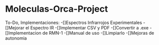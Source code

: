 # Moleculas-Orca-Project
To-Do, Implementaciones:
  -[]Espectros Infrarrojos Experimentales
  -[]Mejorar el Espectro IR
  -[]Implementar CSV y PDF
  -[]Convertir a .exe
  -[]Implementacion de RMN-1
  -[]Manual de uso
  -[]Limpiarlo
  -[]Mejoras de autonomia
